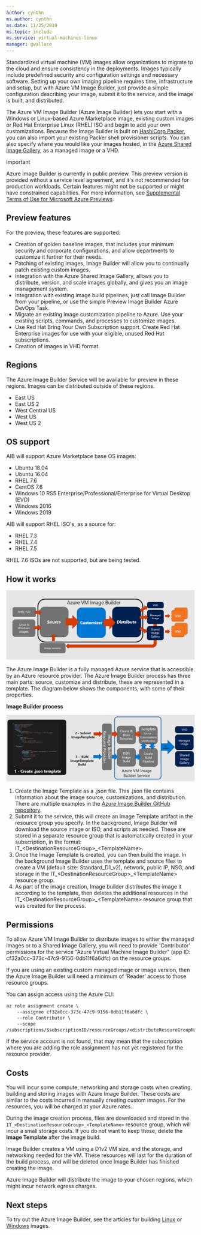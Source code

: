 ```yaml
---
author: cynthn
ms.author: cynthn
ms.date: 11/25/2019
ms.topic: include
ms.service: virtual-machines-linux
manager: gwallace
---
```


Standardized virtual machine (VM) images allow organizations to migrate to the cloud and ensure consistency in the deployments. Images typically include predefined security and configuration settings and necessary software. Setting up your own imaging pipeline requires time, infrastructure and setup, but with Azure VM Image Builder, just provide a simple configuration describing your image, submit it to the service, and the image is built, and distributed.
 
The Azure VM Image Builder (Azure Image Builder) lets you start with a Windows or Linux-based Azure Marketplace image, existing custom images or Red Hat Enterprise Linux (RHEL) ISO and begin to add your own customizations. Because the Image Builder is built on [HashiCorp Packer](https://packer.io/), you can also import your existing Packer shell provisioner scripts. You can also specify where you would like your images hosted, in the [Azure Shared Image Gallery](https://docs.microsoft.com/azure/virtual-machines/windows/shared-image-galleries), as a managed image or a VHD.

> [!IMPORTANT]
> Azure Image Builder is currently in public preview.
> This preview version is provided without a service level agreement, and it's not recommended for production workloads. Certain features might not be supported or might have constrained capabilities. 
> For more information, see [Supplemental Terms of Use for Microsoft Azure Previews](https://azure.microsoft.com/support/legal/preview-supplemental-terms/).

## Preview features

For the preview, these features are supported:

- Creation of golden baseline images, that includes your minimum security and corporate configurations, and allow departments to customize it further for their needs.
- Patching of existing images, Image Builder will allow you to continually patch existing custom images.
- Integration with the Azure Shared Image Gallery, allows you to distribute, version, and scale images globally, and gives you an image management system.
- Integration with existing image build pipelines, just call Image Builder from your pipeline, or use the simple Preview Image Builder Azure DevOps Task.
- Migrate an existing image customization pipeline to Azure. Use your existing scripts, commands, and processes to customize images.
- Use Red Hat Bring Your Own Subscription support. Create Red Hat Enterprise images for use with your eligible, unused Red Hat subscriptions.
- Creation of images in VHD format.
 

## Regions
The Azure Image Builder Service will be available for preview in these regions. Images can be distributed outside of these regions.
- East US
- East US 2
- West Central US
- West US
- West US 2

## OS support
AIB will support Azure Marketplace base OS images:
- Ubuntu 18.04
- Ubuntu 16.04
- RHEL 7.6
- CentOS 7.6
- Windows 10 RS5 Enterprise/Professional/Enterprise for Virtual Desktop (EVD) 
- Windows 2016
- Windows 2019

AIB will support RHEL ISO's, as a source for:
- RHEL 7.3
- RHEL 7.4
- RHEL 7.5

RHEL 7.6 ISOs are not supported, but are being tested.

## How it works


![Conceptual drawing of Azure Image Builder](./media/virtual-machines-image-builder-overview/image-builder.png)

The Azure Image Builder is a fully managed Azure service that is accessible by an Azure resource provider. The Azure Image Builder process has three main parts: source, customize and distribute, these are represented in a template. The diagram below shows the components, with some of their properties. 
 


**Image Builder process** 

![Conceptual drawing of the Azure Image Builder process](./media/virtual-machines-image-builder-overview/image-builder-process.png)

1. Create the Image Template as a .json file. This .json file contains information about the image source, customizations, and distribution. There are multiple examples in the [Azure Image Builder GitHub repository](https://github.com/danielsollondon/azvmimagebuilder/tree/master/quickquickstarts).
1. Submit it to the service, this will create an Image Template artifact in the resource group you specify. In the background, Image Builder will download the source image or ISO, and scripts as needed. These are stored in a separate resource group that is automatically created in your subscription, in the format: IT_\<DestinationResourceGroup>_\<TemplateName>. 
1. Once the Image Template is created, you can then build the image. In the background Image Builder uses the template and source files to create a VM (default size: Standard_D1_v2), network, public IP, NSG, and storage in the IT_\<DestinationResourceGroup>_\<TemplateName> resource group.
1. As part of the image creation, Image builder distributes the image it according to the template, then deletes the additional resources in the IT_\<DestinationResourceGroup>_\<TemplateName> resource group that was created for the process.


## Permissions

To allow Azure VM Image Builder to distribute images to either the managed images or to a Shared Image Gallery, you will need to provide 'Contributor' permissions for the service "Azure Virtual Machine Image Builder" (app ID: cf32a0cc-373c-47c9-9156-0db11f6a6dfc) on the resource groups. 

If you are using an existing custom managed image or image version, then the Azure Image Builder will need a minimum of ‘Reader’ access to those resource groups.

You can assign access using the Azure CLI:

```azurecli-interactive
az role assignment create \
    --assignee cf32a0cc-373c-47c9-9156-0db11f6a6dfc \
    --role Contributor \
    --scope /subscriptions/$subscriptionID/resourceGroups/<distributeResoureGroupName>
```

If the service account is not found, that may mean that the subscription where you are adding the role assignment has not yet registered for the resource provider.


## Costs
You will incur some compute, networking and storage costs when creating, building and storing images with Azure Image Builder. These costs are similar to the costs incurred in manually creating custom images. For the resources, you will be charged at your Azure rates. 

During the image creation process, files are downloaded and stored in the `IT_<DestinationResourceGroup>_<TemplateName>` resource group, which will incur a small storage costs. If you do not want to keep these, delete the **Image Template** after the image build.
 
Image Builder creates a VM using a D1v2 VM size, and the storage, and networking needed for the VM. These resources will last for the duration of the build process, and will be deleted once Image Builder has finished creating the image. 
 
Azure Image Builder will distribute the image to your chosen regions, which might incur network egress charges.
 
## Next steps 
 
To try out the Azure Image Builder, see the articles for building [Linux](../articles/virtual-machines/linux/image-builder.md) or [Windows](../articles/virtual-machines/windows/image-builder.md) images.
 
 
